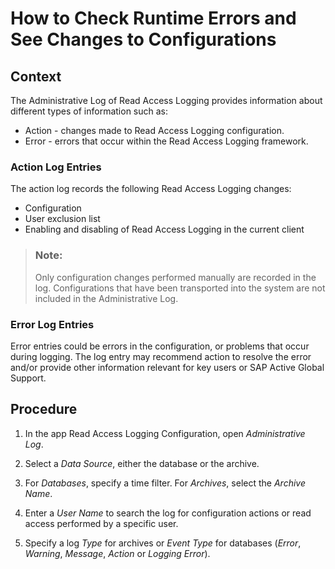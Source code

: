 <!-- loiodb0eade2a1b24a99a9d1a8c18e37eb77 -->

# How to Check Runtime Errors and See Changes to Configurations



## Context

The Administrative Log of Read Access Logging provides information about different types of information such as:

-   Action - changes made to Read Access Logging configuration.
-   Error - errors that occur within the Read Access Logging framework.



### Action Log Entries

The action log records the following Read Access Logging changes:

-   Configuration
-   User exclusion list
-   Enabling and disabling of Read Access Logging in the current client

> ### Note:  
> Only configuration changes performed manually are recorded in the log. Configurations that have been transported into the system are not included in the Administrative Log.



### Error Log Entries

Error entries could be errors in the configuration, or problems that occur during logging. The log entry may recommend action to resolve the error and/or provide other information relevant for key users or SAP Active Global Support.



## Procedure

1.  In the app Read Access Logging Configuration, open *Administrative Log*.

2.  Select a *Data Source*, either the database or the archive.

3.  For *Databases*, specify a time filter. For *Archives*, select the *Archive Name*.

4.  Enter a *User Name* to search the log for configuration actions or read access performed by a specific user.

5.  Specify a log *Type* for archives or *Event Type* for databases \(*Error*, *Warning*, *Message*, *Action* or *Logging Error*\).


